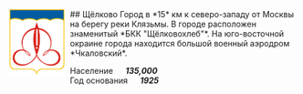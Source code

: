 <!--2023-02-23 01:40:39-->
<img src="./Schyolkovo.png" width="96px" align=left style="margin-right:10px">
## Щёлково
Город в *15* км к северо-западу от Москвы на берегу реки Клязьмы.
В городе расположен знаменитый *БКК "Щёлковохлеб"*.
На юго-восточной окраине города находится большой военный аэродром *Чкаловский*.

Население &emsp; ***135,000*** &emsp;<br>
Год&nbsp;основания &emsp; ***1925***